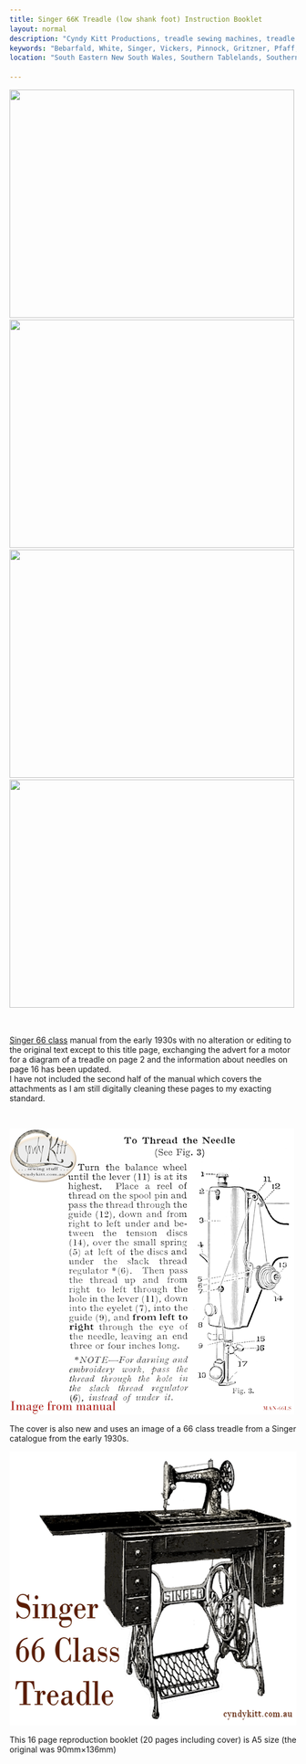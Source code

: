 ```yaml
---
title: Singer 66K Treadle (low shank foot) Instruction Booklet
layout: normal
description: "Cyndy Kitt Productions, treadle sewing machines, treadle sewing machine parts, sewing machine parts, vintage treadle sewing machines, reproduction sewing machine manuals, sewing machine manual, eco sewing"
keywords: "Bebarfald, White, Singer, Vickers, Pinnock, Gritzner, Pfaff, treadle sewing machine, vintage sewing machine, sewing machine manual"
location: "South Eastern New South Wales, Southern Tablelands, Southern Highlands, Goulburn, New South Wales, Australia.  Custom clothing and costume.  Craft accesories "

---
```


<div class="container text-center">
<p><img class="img-fluid my-1" src="{{"pic/MAN-66LS.00.jpg"}}" width="500" height="400">
<img class="img-fluid my-1" src="{{"pic/MAN-66LS.01.jpg"}}" width="500" height="400">
<img class="img-fluid my-1" src="{{"pic/MAN-66LS.02.jpg"}}" width="500" height="400">
<img class="img-fluid my-1" src="{{"pic/MAN-66LS.03.jpg"}}" width="500" height="400"></p>
<div class="row">
<div class="col-3">&nbsp;</div>
<div class="col-6 text-left">
<p><a href="{{ "machines/info-66-99" | relative_url }}">Singer 66 class</a> manual from the early 1930s with no alteration or editing to the original text except to this title page, exchanging the advert for a motor for a diagram of a treadle on page 2 and the information about needles on page 16 has been updated.<br> I have not included the second half of the manual which covers the attachments as I am still digitally cleaning these pages to my exacting standard.</p>
</div>
<div class="col-3">&nbsp;</div>
</div><!-- end row -->
<p><img class="img-fluid my-1" src="pic/MAN-66LS.10.png" width="500" height="500"></p>
<p class="h4">The cover is also new and uses an image of a 66 class treadle from a Singer catalogue from the early 1930s.</p>
<p><img class="img-fluid my-1" src="pic/MAN-66LS.11.png" width="600" height="480"></p>
<p>This 16 page reproduction booklet (20 pages including cover) is A5 size (the original was 90mm&times;136mm)</p>
</div>
